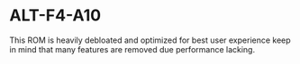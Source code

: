 # ALT-F4-A10
This ROM is heavily debloated and optimized for best user experience keep in mind that many features are removed due performance lacking.
